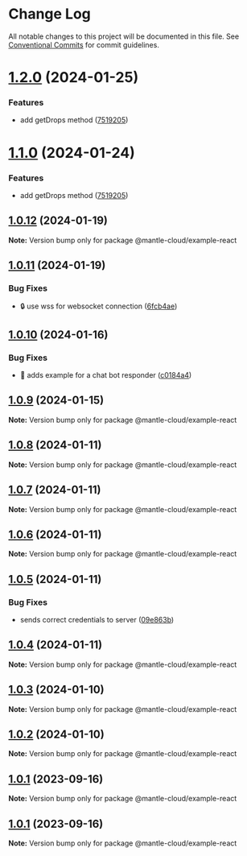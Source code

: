 # Change Log

All notable changes to this project will be documented in this file.
See [Conventional Commits](https://conventionalcommits.org) for commit guidelines.

# [1.2.0](https://github.com/mantle-cloud/mantle-js-sdk/compare/@mantle-cloud/example-react@1.0.12...@mantle-cloud/example-react@1.2.0) (2024-01-25)


### Features

* add getDrops method ([7519205](https://github.com/mantle-cloud/mantle-js-sdk/commit/7519205ccc6ff7ce57f01e43c1a77f8a1b445968))





# [1.1.0](https://github.com/mantle-cloud/mantle-js-sdk/compare/@mantle-cloud/example-react@1.0.12...@mantle-cloud/example-react@1.1.0) (2024-01-24)


### Features

* add getDrops method ([7519205](https://github.com/mantle-cloud/mantle-js-sdk/commit/7519205ccc6ff7ce57f01e43c1a77f8a1b445968))





## [1.0.12](https://github.com/mantle-cloud/mantle-js-sdk/compare/@mantle-cloud/example-react@1.0.11...@mantle-cloud/example-react@1.0.12) (2024-01-19)

**Note:** Version bump only for package @mantle-cloud/example-react





## [1.0.11](https://github.com/mantle-cloud/mantle-js-sdk/compare/@mantle-cloud/example-react@1.0.10...@mantle-cloud/example-react@1.0.11) (2024-01-19)


### Bug Fixes

* :lock: use wss for websocket connection ([6fcb4ae](https://github.com/mantle-cloud/mantle-js-sdk/commit/6fcb4ae1e003336cb4871754f11759e20099e431))





## [1.0.10](https://github.com/mantle-cloud/mantle-js-sdk/compare/@mantle-cloud/example-react@1.0.9...@mantle-cloud/example-react@1.0.10) (2024-01-16)


### Bug Fixes

* :construction: adds example for a chat bot responder ([c0184a4](https://github.com/mantle-cloud/mantle-js-sdk/commit/c0184a4d8ad9d0b8098b3d0c18084569175b73e3))





## [1.0.9](https://github.com/mantle-cloud/mantle-js-sdk/compare/@mantle-cloud/example-react@1.0.8...@mantle-cloud/example-react@1.0.9) (2024-01-15)

**Note:** Version bump only for package @mantle-cloud/example-react





## [1.0.8](https://github.com/mantle-cloud/mantle-js-sdk/compare/@mantle-cloud/example-react@1.0.7...@mantle-cloud/example-react@1.0.8) (2024-01-11)

**Note:** Version bump only for package @mantle-cloud/example-react





## [1.0.7](https://github.com/mantle-cloud/mantle-js-sdk/compare/@mantle-cloud/example-react@1.0.6...@mantle-cloud/example-react@1.0.7) (2024-01-11)

**Note:** Version bump only for package @mantle-cloud/example-react





## [1.0.6](https://github.com/mantle-cloud/mantle-js-sdk/compare/@mantle-cloud/example-react@1.0.5...@mantle-cloud/example-react@1.0.6) (2024-01-11)

**Note:** Version bump only for package @mantle-cloud/example-react





## [1.0.5](https://github.com/mantle-cloud/mantle-js-sdk/compare/@mantle-cloud/example-react@1.0.4...@mantle-cloud/example-react@1.0.5) (2024-01-11)


### Bug Fixes

* sends correct credentials to server ([09e863b](https://github.com/mantle-cloud/mantle-js-sdk/commit/09e863bc9966613596924f5959a1c017d92439ee))





## [1.0.4](https://github.com/mantle-cloud/mantle-js-sdk/compare/@mantle-cloud/example-react@1.0.3...@mantle-cloud/example-react@1.0.4) (2024-01-11)

**Note:** Version bump only for package @mantle-cloud/example-react





## [1.0.3](https://github.com/mantle-cloud/mantle-js-sdk/compare/@mantle-cloud/example-react@1.0.2...@mantle-cloud/example-react@1.0.3) (2024-01-10)

**Note:** Version bump only for package @mantle-cloud/example-react





## [1.0.2](https://github.com/mantle-cloud/mantle-js-sdk/compare/@mantle-cloud/example-react@1.0.1...@mantle-cloud/example-react@1.0.2) (2024-01-10)

**Note:** Version bump only for package @mantle-cloud/example-react





## [1.0.1](https://github.com/mantle-cloud/mantle-js-sdk/compare/@mantle-cloud/example-react@1.0.1...@mantle-cloud/example-react@1.0.1) (2023-09-16)

**Note:** Version bump only for package @mantle-cloud/example-react





## [1.0.1](https://github.com/mantle-cloud/mantle-js-sdk/compare/@mantle-cloud/example-react@1.1.0...@mantle-cloud/example-react@1.0.1) (2023-09-16)

**Note:** Version bump only for package @mantle-cloud/example-react
